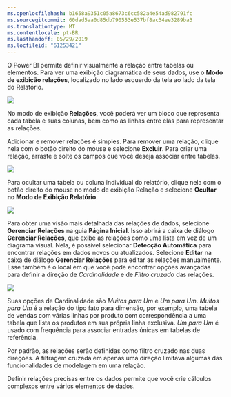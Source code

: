 ```yaml
---
ms.openlocfilehash: b1658a9351c05a8673c6cc582a4e54ad982791fc
ms.sourcegitcommit: 60dad5aa0d85db790553e537bf8ac34ee3289ba3
ms.translationtype: MT
ms.contentlocale: pt-BR
ms.lasthandoff: 05/29/2019
ms.locfileid: "61253421"
---
```

O Power BI permite definir visualmente a relação entre tabelas ou elementos. Para ver uma exibição diagramática de seus dados, use o **Modo de exibição relações**, localizado no lado esquerdo da tela ao lado da tela do Relatório.

![](media/2-2-manage-data-relationships/2-2_1.png)

No modo de exibição **Relações**, você poderá ver um bloco que representa cada tabela e suas colunas, bem como as linhas entre elas para representar as relações.

Adicionar e remover relações é simples. Para remover uma relação, clique nela com o botão direito do mouse e selecione **Excluir**. Para criar uma relação, arraste e solte os campos que você deseja associar entre tabelas.

![](media/2-2-manage-data-relationships/2-2_2.png)

Para ocultar uma tabela ou coluna individual do relatório, clique nela com o botão direito do mouse no modo de exibição Relação e selecione **Ocultar no Modo de Exibição Relatório**.

![](media/2-2-manage-data-relationships/2-2_3.png)

Para obter uma visão mais detalhada das relações de dados, selecione **Gerenciar Relações** na guia **Página Inicial**. Isso abrirá a caixa de diálogo **Gerenciar Relações**, que exibe as relações como uma lista em vez de um diagrama visual. Nela, é possível selecionar **Detecção Automática** para encontrar relações em dados novos ou atualizados. Selecione **Editar** na caixa de diálogo **Gerenciar Relações** para editar as relações manualmente. Esse também é o local em que você pode encontrar opções avançadas para definir a direção de *Cardinalidade* e de *Filtro cruzado* das relações.

![](media/2-2-manage-data-relationships/2-2_4.png)

Suas opções de Cardinalidade são *Muitos para Um* e *Um para Um*. *Muitos para Um* é a relação do tipo fato para dimensão, por exemplo, uma tabela de vendas com várias linhas por produto com correspondência a uma tabela que lista os produtos em sua própria linha exclusiva. *Um para Um* é usado com frequência para associar entradas únicas em tabelas de referência.

Por padrão, as relações serão definidas como filtro cruzado nas duas direções. A filtragem cruzada em apenas uma direção limitava algumas das funcionalidades de modelagem em uma relação.

Definir relações precisas entre os dados permite que você crie cálculos complexos entre vários elementos de dados.

